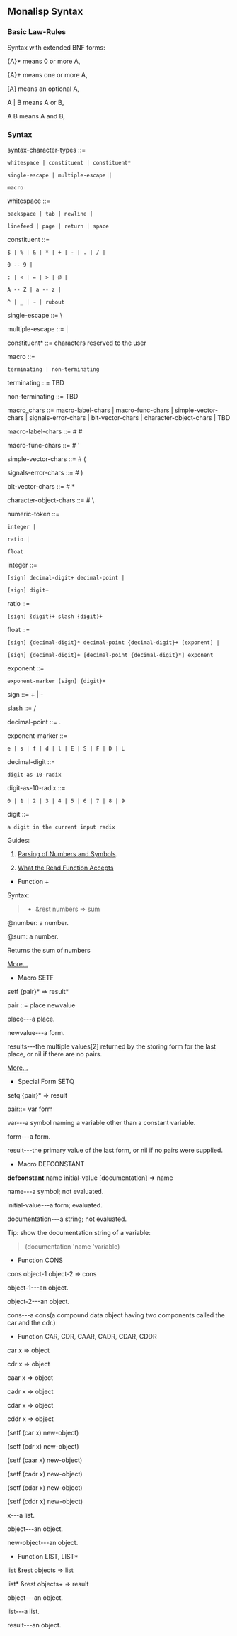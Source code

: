 

## Monalisp Syntax

### Basic Law-Rules

Syntax with extended BNF forms:

{A}* means 0 or more A,

{A}+ means one or more A,

[A] means an optional A,

A | B  means A or B,

A B means A and B,


### Syntax

syntax-character-types ::= 

	whitespace | constituent | constituent*
	
	single-escape | multiple-escape |
	
	macro
	
						
whitespace ::=

	backspace | tab | newline | 
	
	linefeed | page | return | space
	
constituent ::=

	$ | % | & | * | + | - | . | / |
	
	0 -- 9 |
	
	: | < | = | > | @ | 
	
	A -- Z | a -- z |
	
	^ | _ | ~ | rubout
	
single-escape ::= \

multiple-escape ::= |

constituent* ::= characters reserved to the user

macro ::=

	terminating | non-terminating

terminating ::= TBD

non-terminating ::= TBD

macro_chars ::=
	macro-label-chars | 
	macro-func-chars |
	simple-vector-chars |
	signals-error-chars |
	bit-vector-chars |
	character-object-chars |
	TBD 
	
macro-label-chars ::= # #

macro-func-chars  ::= # '

simple-vector-chars ::= # (

signals-error-chars ::= # )

bit-vector-chars ::= # *

character-object-chars ::= # \

 
numeric-token	::=
  
	integer |

	ratio |
	
	float
				          
integer	::=
  
	[sign] decimal-digit+ decimal-point |
	
	[sign] digit+
				         
ratio	::=
  
	[sign] {digit}+ slash {digit}+ 
				      
float	::=
  
	[sign] {decimal-digit}* decimal-point {decimal-digit}+ [exponent] | 
                    
    [sign] {decimal-digit}+ [decimal-point {decimal-digit}*] exponent
				       
exponent	::=
  
	exponent-marker [sign] {digit}+	      

sign	::= + | -

slash	::= /

decimal-point	::= .

exponent-marker	::= 

	e | s | f | d | l | E | S | F | D | L

decimal-digit	::= 

	digit-as-10-radix
		
digit-as-10-radix	::= 

	0 | 1 | 2 | 3 | 4 | 5 | 6 | 7 | 8 | 9 
	
digit	::= 

	a digit in the current input radix 


Guides:
 
1. [Parsing of Numbers and Symbols](http://www.cs.cmu.edu/Groups/AI/html/cltl/clm/node189.html#SECTION002612000000000000000).

2. [What the Read Function Accepts](http://www.cs.cmu.edu/Groups/AI/html/cltl/clm/node188.html#SECTION002611000000000000000)

		
		
- Function +

Syntax:

> + &rest numbers => sum

@number: a number.

@sum: a number.

Returns the sum of numbers

[More...](http://www.lispworks.com/documentation/HyperSpec/Body/f_pl.htm)


- Macro SETF

setf {pair}* => result*

pair ::= place newvalue

place---a place.

newvalue---a form.

results---the multiple values[2] returned by the storing form for the last place, 
or nil if there are no pairs.

[More...](http://www.lispworks.com/documentation/HyperSpec/Body/m_setf_.htm#setf)


- Special Form SETQ

setq {pair}* => result

pair::= var form 

var---a symbol naming a variable other than a constant variable.

form---a form.

result---the primary value of the last form, or nil if no pairs were supplied.
				   
				   
- Macro DEFCONSTANT

**defconstant** name initial-value [documentation] => name				   

name---a symbol; not evaluated.

initial-value---a form; evaluated.

documentation---a string; not evaluated.

Tip: show the documentation string of a variable:

> (documentation 'name 'variable)
	

- Function CONS

cons object-1 object-2 => cons

object-1---an object.

object-2---an object.

cons---a cons(a compound data object having two components called the car and the cdr.)


- Function CAR, CDR, CAAR, CADR, CDAR, CDDR

car x => object

cdr x => object

caar x => object

cadr x => object

cdar x => object

cddr x => object

(setf (car x) new-object)

(setf (cdr x) new-object)

(setf (caar x) new-object)

(setf (cadr x) new-object)

(setf (cdar x) new-object)

(setf (cddr x) new-object)


x---a list.

object---an object.

new-object---an object.


- Function LIST, LIST*

list &rest objects => list

list* &rest objects+ => result

object---an object.

list---a list.

result---an object.










	
	

